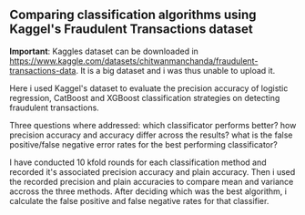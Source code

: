 ## Comparing classification algorithms using Kaggel's Fraudulent Transactions dataset 

**Important**: Kaggles dataset can be downloaded in https://www.kaggle.com/datasets/chitwanmanchanda/fraudulent-transactions-data. It is a big dataset and i was thus unable to upload it.

Here i used Kaggel's dataset to evaluate the precision accuracy of logistic regression, CatBoost and XGBoost classification strategies on detecting fraudulent transactions.

Three questions where addressed: which classificator performs better? how precision accuracy and accuracy differ across the results? what is the false positive/false negative error rates for the best performing classificator?

I have conducted 10 kfold rounds for each classification method and recorded it's associated precision accuracy and plain accuracy. Then i used the recorded precision and plain accuracies to compare mean and variance accross the three methods.
After deciding which was the best algorithm, i calculate the false positive and false negative rates for that classifier.

